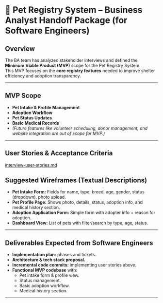 # 🐾 Pet Registry System – Business Analyst Handoff Package (for Software Engineers)

## Overview
The BA team has analyzed stakeholder interviews and defined the **Minimum Viable Product (MVP)** scope for the Pet Registry System.  
This MVP focuses on the **core registry features** needed to improve shelter efficiency and adoption transparency.  

---

## MVP Scope
- **Pet Intake & Profile Management**
- **Adoption Workflow**
- **Pet Status Updates**
- **Basic Medical Records**
- *(Future features like volunteer scheduling, donor management, and website integration are out of scope for MVP.)*

---

## User Stories & Acceptance Criteria

[interview-user-stories.md](/workshop/software-engineer/handoff-package/interview-user-stories.md)

## Suggested Wireframes (Textual Descriptions)

- **Pet Intake Form:** Fields for name, type, breed, age, gender, status (dropdown), photo upload.  
- **Pet Profile Page:** Shows photo, details, status, adoption info, and medical history section.  
- **Adoption Application Form:** Simple form with adopter info + reason for adoption.  
- **Dashboard View:** List of pets with filter/search by type, age, status.  

---

## Deliverables Expected from Software Engineers
- **Implementation plan:** phases and tickets.  
- **Architecture & tech stack proposal.**  
- **Incremental code commits:** implementing user stories above.  
- **Functional MVP codebase** with:  
  - Pet intake form & profile view.  
  - Status management.  
  - Basic adoption workflow.  
  - Medical history section.  

---
